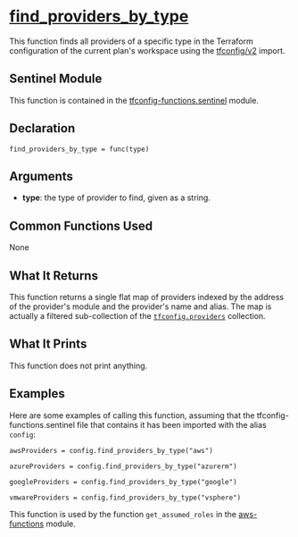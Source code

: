 # [find_providers_by_type](../tfconfig-functions.sentinel#L123)
This function finds all providers of a specific type in the Terraform configuration of the current plan's workspace using the [tfconfig/v2](https://www.terraform.io/docs/cloud/sentinel/import/tfconfig-v2.html) import.

## Sentinel Module
This function is contained in the [tfconfig-functions.sentinel](../../tfconfig-functions.sentinel) module.

## Declaration
`find_providers_by_type = func(type)`

## Arguments
* **type**: the type of provider to find, given as a string.

## Common Functions Used
None

## What It Returns
This function returns a single flat map of providers indexed by the address of the provider's module and the provider's name and alias. The map is actually a filtered sub-collection of the [`tfconfig.providers`](https://www.terraform.io/docs/cloud/sentinel/import/tfconfig-v2.html#the-providers-collection) collection.

## What It Prints
This function does not print anything.

## Examples
Here are some examples of calling this function, assuming that the tfconfig-functions.sentinel file that contains it has been imported with the alias `config`:
```
awsProviders = config.find_providers_by_type("aws")

azureProviders = config.find_providers_by_type("azurerm")

googleProviders = config.find_providers_by_type("google")

vmwareProviders = config.find_providers_by_type("vsphere")
```

This function is used by the function `get_assumed_roles` in the  [aws-functions](../../../aws/aws-functions/aws-functions.sentinel) module.

